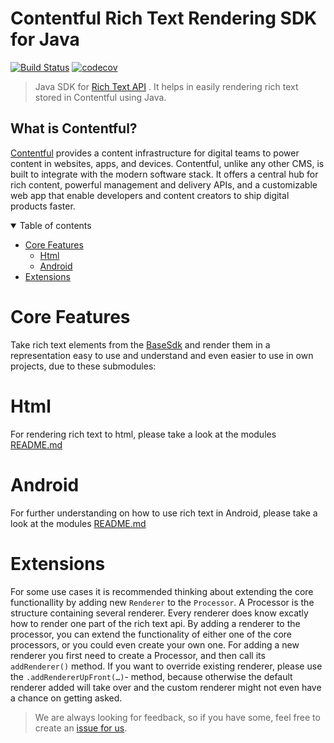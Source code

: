 Contentful Rich Text Rendering SDK for Java
=================================================

[![Build Status](https://travis-ci.org/contentful/rich-text-rendering.java.svg)](https://travis-ci.org/contentful/rich-text-rendering.java/builds#)
[![codecov](https://codecov.io/gh/contentful/rich-text-rendering.java/branch/master/graph/badge.svg)](https://codecov.io/gh/contentful/rich-text-rendering.java)


> Java SDK for [Rich Text API](https://www.contentful.com/developers/docs/tutorials/general/rich-text-field-type-alpha/) . It helps in easily rendering rich text stored in Contentful using Java.


What is Contentful?
-------------------
[Contentful](https://www.contentful.com) provides a content infrastructure for digital teams to power content in websites, apps, and devices. Contentful, unlike any other CMS, is built to integrate with the modern software stack. It offers a central hub for rich content, powerful management and delivery APIs, and a customizable web app that enable developers and content creators to ship digital products faster.

<details open>
<summary>Table of contents</summary>

<!-- TOC -->
- [Core Features](#core-features)
  - [Html](#html)
  - [Android](#android)
- [Extensions](#extensions)

</details>

<!-- /TOC -->

Core Features
=============

Take rich text elements from the [BaseSdk](https://github.com/contentful/contentful.java) and render them in a representation easy to use and understand and even easier to use in own projects, due to these submodules:

Html
====

For rendering rich text to html, please take a look at the modules [README.md](html/README.md)

Android
=======

For further understanding on how to use rich text in Android, please take a look at the modules [README.md](android/README.md)


Extensions
==========

For some use cases it is recommended thinking about extending the core functionallity by adding new `Renderer` to the `Processor`. A Processor is the structure containing several renderer. Every renderer does know excatly how to render one part of the rich text api. By adding a renderer to the processor, you can extend the functionality of either one of the core processors, or you could even create your own one. For adding a new renderer you first need to create a Processor, and then call its `addRenderer()` method. If you want to override existing renderer, please use the `.addRendererUpFront(…)`- method, because otherwise the default renderer added will take over and the custom renderer might not even have a chance on getting asked.

> We are always looking for feedback, so if you have some, feel free to create an [issue for us](https://github.com/contentful/rich-text-renderer.java/issues/new).
